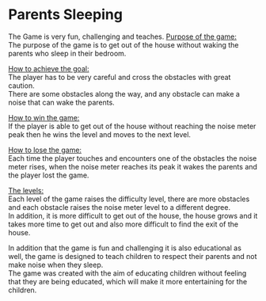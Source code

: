 # Parents Sleeping
The Game is very fun, challenging and teaches.
<ins>Purpose of the game:</ins><br/>
The purpose of the game is to get out of the house without waking the parents who sleep in their bedroom.<br/>

<ins>How to achieve the goal:</ins><br/>
The player has to be very careful and cross the obstacles with great caution.<br/>
There are some obstacles along the way, and any obstacle can make a noise that can wake the parents.<br/>

<ins>How to win the game:</ins><br/>
If the player is able to get out of the house without reaching the noise meter peak then he wins the level and moves to the next level.<br/>

<ins>How to lose the game:</ins><br/>
Each time the player touches and encounters one of the obstacles the noise meter rises, when the noise meter reaches its peak it wakes the parents and the player lost the game.<br/>

<ins>The levels:</ins><br/>
Each level of the game raises the difficulty level, there are more obstacles and each obstacle raises the noise meter level to a different degree.<br/>
In addition, it is more difficult to get out of the house, the house grows and it takes more time to get out and also more difficult to find the exit of the house.<br/>



In addition that the game is fun and challenging it is also educational as well, the game is designed to teach children to respect their parents and not make noise when they sleep.<br/>
The game was created with the aim of educating children without feeling that they are being educated, which will make it more entertaining for the children.<br/>
